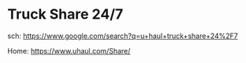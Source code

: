 # Truck Share 24/7
sch: https://www.google.com/search?q=u+haul+truck+share+24%2F7

Home: https://www.uhaul.com/Share/
